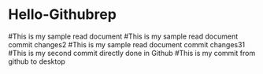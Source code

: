 # Hello-Githubrep
#This is my sample read document
#This is my sample read document commit changes2
#This is my sample read document commit changes31
#This is my second commit directly done in Github
#This is my commit from github to desktop

